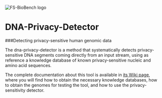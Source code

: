 <img src="http://homepages.lasige.di.fc.ul.pt/~vielmo/img/dna-privacy-detector/dna-privacy-detector-logo.png"
 alt="FS-BioBench logo" title="FS-BioBench" />

# DNA-Privacy-Detector
###Detecting privacy-sensitive human genomic data

The dna-privacy-detector is a method that systematically detects privacy-sensitive DNA segments coming directly from an input stream, using as reference a knowledge database of known privacy-sensitive nucleic and amino acid sequences.

The complete documentation about this tool is available in [its Wiki page](https://github.com/vvcogo/dna-privacy-detector/wiki), where you will find how to obtain the necessary knowledge databases, how to obtain the genomes for testing the tool, and how to use the privacy-sensitivity detector.
